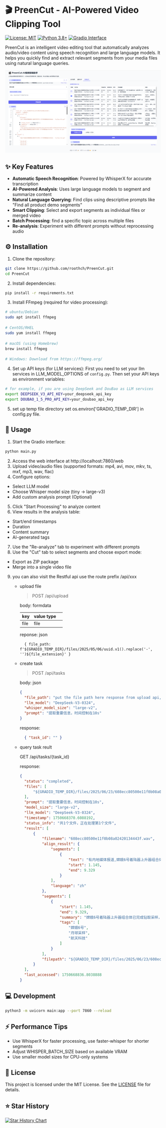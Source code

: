# 🎬 PreenCut - AI-Powered Video Clipping Tool

[![License: MIT](https://img.shields.io/badge/License-MIT-yellow.svg)](https://opensource.org/licenses/MIT)
[![Python 3.8+](https://img.shields.io/badge/python-3.8+-blue.svg)](https://www.python.org/downloads/)
[![Gradio Interface](https://img.shields.io/badge/Web%20UI-Gradio-FF4B4B.svg)](https://gradio.app/)

PreenCut is an intelligent video editing tool that automatically analyzes audio/video content using speech recognition
and large language models. It helps you quickly find and extract relevant segments from your media files using natural
language queries.

![Gradio Interface](docs/screenshot.png)

## ✨ Key Features

- **Automatic Speech Recognition**: Powered by WhisperX for accurate transcription
- **AI-Powered Analysis**: Uses large language models to segment and summarize content
- **Natural Language Querying**: Find clips using descriptive prompts like "Find all product demo segments"
- **Smart Clipping**: Select and export segments as individual files or merged video
- **Batch Processing**: find a specific topic across multiple files
- **Re-analysis**: Experiment with different prompts without reprocessing audio

## ⚙️ Installation

1. Clone the repository:

```bash
git clone https://github.com/roothch/PreenCut.git
cd PreenCut
```

2. Install dependencies:

```bash
pip install -r requirements.txt
```

3. Install FFmpeg (required for video processing):

```bash
# ubuntu/Debian
sudo apt install ffmpeg

# CentOS/RHEL
sudo yum install ffmpeg

# macOS (using Homebrew)
brew install ffmpeg

# Windows: Download from https://ffmpeg.org/
```

4. Set up API keys (for LLM services):
First you need to set your llm services in LLM_MODEL_OPTIONS of `config.py`.
Then set your API keys as environment variables:

```bash
# for example, if you are using DeepSeek and DouBao as LLM services
export DEEPSEEK_V3_API_KEY=your_deepseek_api_key
export DOUBAO_1_5_PRO_API_KEY=your_doubao_api_key
```

5. set up temp file directory
  set os.environ['GRADIO_TEMP_DIR'] in config.py file.

## 🚀 Usage

1. Start the Gradio interface:

```bash
python main.py
```

2. Access the web interface at http://localhost:7860/web
3. Upload video/audio files (supported formats: mp4, avi, mov, mkv, ts, mxf, mp3, wav, flac)
4. Configure options:

  - Select LLM model
  - Choose Whisper model size (tiny → large-v3)
  - Add custom analysis prompt (Optional)

5. Click "Start Processing" to analyze content
6. View results in the analysis table:

  - Start/end timestamps
  - Duration
  - Content summary
  - AI-generated tags

7. Use the "Re-analyze" tab to experiment with different prompts
8. Use the "Cut" tab to select segments and choose export mode:

  - Export as ZIP package
  - Merge into a single video file

9. you can also visit the Restful api use the route prefix /api/xxx

    * upload file

      > POST /api/upload
      
      body: formdata

      | key  | value type ||
      |------|------------|-|
      | file | file       |

      reponse: json
      ```
        { file_path: f'${GRADIO_TEMP_DIR}/files/2025/05/06/uuid.v1().replace('-', '')${file_extension}' }
      ```

    * create task

      > POST /api/tasks
      
      body: json

      ```json
      {
        "file_path": "put the file path here response from upload api, starting with ${GRADIO_TEMP_DIR}",   
        "llm_model": "DeepSeek-V3-0324",
        "whisper_model_size": "large-v2",
        "prompt": "提取重要信息，时间控制在10s"
      }
      ```

      response: 
      ```json
        { "task_id": "" }
      ```
    * query task reult
    
      GET /api/tasks/{task_id}
      
      response:
      ```json
      {
        "status": "completed",
        "files": [
            "${GRADIO_TEMP_DIR}/files/2025/06/23/608ecc80500e11f0b08a02420134443f.wav"
        ],
        "prompt": "提取重要信息，时间控制在10s",
        "model_size": "large-v2",
        "llm_model": "DeepSeek-V3-0324",
        "timestamp": 1750668370.6088192,
        "status_info": "共1个文件，正在处理第1个文件",
        "result": [
            {
                "filename": "608ecc80500e11f0b08a02420134443f.wav",
                "align_result": {
                    "segments": [
                        {
                            "text": "有内地媒体报道,嫦娥6号着陆器上升器组合体已经完成了钻取采样,接着正按计划进行月面的表取采样。",
                            "start": 1.145,
                            "end": 9.329
                        }
                    ],
                    "language": "zh"
                },
                "segments": [
                    {
                        "start": 1.145,
                        "end": 9.329,
                        "summary": "嫦娥6号着陆器上升器组合体已完成钻取采样，正进行月面表取采样。",
                        "tags": [
                            "嫦娥6号",
                            "月球采样",
                            "航天科技"
                        ]
                    }
                ],
                "filepath": "${GRADIO_TEMP_DIR}/files/2025/06/23/608ecc80500e11f0b08a02420134443f.wav"
            }
        ],
        "last_accessed": 1750668836.8038888
      }
      ```

## 💻 Development
```bash
python3 -m uvicorn main:app --port 7860 --reload
```

## ⚡ Performance Tips

  - Use WhisperX for faster processing, use faster-whisper for shorter segments
  - Adjust WHISPER_BATCH_SIZE based on available VRAM
  - Use smaller model sizes for CPU-only systems

## 📜 License
This project is licensed under the MIT License. See the [LICENSE](LICENSE) file for details.

## ⭐ Star History

[![Star History Chart](https://api.star-history.com/svg?repos=roothch/preencut&type=Date)](https://www.star-history.com/#roothch/preencut&Date)


